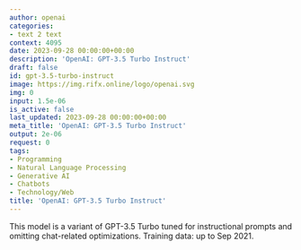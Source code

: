 ```yaml
---
author: openai
categories:
- text 2 text
context: 4095
date: 2023-09-28 00:00:00+00:00
description: 'OpenAI: GPT-3.5 Turbo Instruct'
draft: false
id: gpt-3.5-turbo-instruct
image: https://img.rifx.online/logo/openai.svg
img: 0
input: 1.5e-06
is_active: false
last_updated: 2023-09-28 00:00:00+00:00
meta_title: 'OpenAI: GPT-3.5 Turbo Instruct'
output: 2e-06
request: 0
tags:
- Programming
- Natural Language Processing
- Generative AI
- Chatbots
- Technology/Web
title: 'OpenAI: GPT-3.5 Turbo Instruct'
---
```







This model is a variant of GPT-3.5 Turbo tuned for instructional prompts and omitting chat-related optimizations. Training data: up to Sep 2021.

